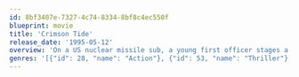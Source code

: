 ```yaml
---
id: 8bf3407e-7327-4c74-8334-8bf8c4ec550f
blueprint: movie
title: 'Crimson Tide'
release_date: '1995-05-12'
overview: 'On a US nuclear missile sub, a young first officer stages a mutiny to prevent his trigger happy captain from launching his missiles before confirming his orders to do so.'
genres: '[{"id": 28, "name": "Action"}, {"id": 53, "name": "Thriller"}, {"id": 18, "name": "Drama"}]'
---
```

